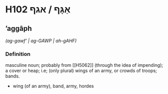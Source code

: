 # H102 אַגָּף / אגף

## ʼaggâph

_(ag-gawf' | ag-GAWP | ah-ɡAHF)_

### Definition

masculine noun; probably from [[H5062]] (through the idea of impending); a cover or heap; i.e; (only plural) wings of an army, or crowds of troops; bands.

- wing (of an army), band, army, hordes
